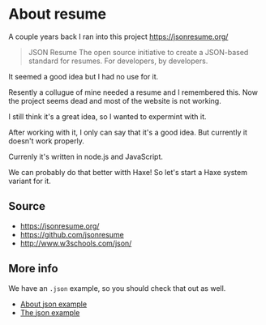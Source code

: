 # About resume

A couple years back I ran into this project <https://jsonresume.org/>

> JSON Resume
> The open source initiative to create a JSON-based standard for resumes. For developers, by developers.

It seemed a good idea but I had no use for it.


Resently a collugue of mine needed a resume and I remembered this.
Now the project seems dead and most of the website is not working.

I still think it's a great idea, so I wanted to expermint with it.

After working with it, I only can say that it's a good idea. But currently it doesn't work properly.


Currenly it's written in node.js and JavaScript.

We can probably do that better witth Haxe!
So let's start a Haxe system variant for it.


## Source

- <https://jsonresume.org/>
- <https://github.com/jsonresume>
- <http://www.w3schools.com/json/>

## More info

We have an `.json` example, so you should check that out as well.

- [About json example](../08json/about.md)
- [The json example](../08json/example.md)